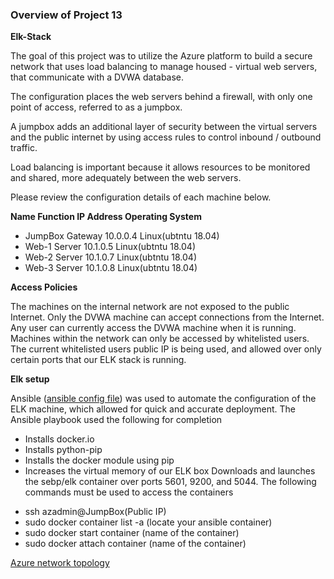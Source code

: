 ### Overview of Project 13

**Elk-Stack**

The goal of this project was to utilize the Azure platform to build a secure network that uses load balancing to manage housed - virtual web servers, that communicate with a DVWA database. 

The configuration places the web servers behind a firewall, with only one point of access, referred to as a jumpbox.

A jumpbox adds an additional layer of security between the virtual servers and the public internet by using access rules to control inbound / outbound traffic. 

Load balancing is important because it allows resources to be monitored and shared, more adequately between the web servers.  

Please review the configuration details of each machine below.

**Name	Function	IP Address	Operating System**

* JumpBox	Gateway	10.0.0.4	Linux(ubtntu 18.04)
* Web-1	Server	10.1.0.5	Linux(ubtntu 18.04)
* Web-2	Server	10.1.0.7	Linux(ubtntu 18.04)
* Web-3	Server	10.1.0.8	Linux(ubtntu 18.04)

**Access Policies**

The machines on the internal network are not exposed to the public Internet.
Only the DVWA machine can accept connections from the Internet. Any user can currently access the DVWA machine when it is running.
Machines within the network can only be accessed by whitelisted users. The current whitelisted users public IP is being used, and allowed over only certain ports that our ELK stack is running.

**Elk setup**

Ansible ([ansible config file](https://github.com/framarkarus/Elk-Stack---Project-13/wiki/Ansible)) was used to automate the configuration of the ELK machine, which allowed for quick and accurate deployment. 
The Ansible playbook used the following for completion
* Installs docker.io
* Installs python-pip
* Installs the docker module using pip
* Increases the virtual memory of our ELK box
Downloads and launches the sebp/elk container over ports 5601, 9200, and 5044.
The following commands must be used to access the containers
- ssh azadmin@JumpBox(Public IP)
- sudo docker container list -a (locate your ansible container)
- sudo docker start container (name of the container)
- sudo docker attach container (name of the container)

[Azure network topology](https://github.com/framarkarus/Elk-Stack---Project-13/wiki/Azure-network-topology)
